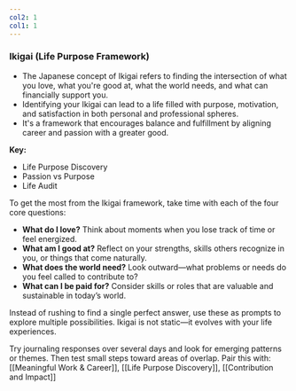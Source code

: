 ```yaml
---
col2: 1
col1: 1
---
```

### Ikigai (Life Purpose Framework)

- The Japanese concept of Ikigai refers to finding the intersection of what you love, what you're good at, what the world needs, and what can financially support you.
- Identifying your Ikigai can lead to a life filled with purpose, motivation, and satisfaction in both personal and professional spheres.
- It's a framework that encourages balance and fulfillment by aligning career and passion with a greater good.

**Key:**
- Life Purpose Discovery
- Passion vs Purpose
- Life Audit

To get the most from the Ikigai framework, take time with each of the four core questions:
- **What do I love?** Think about moments when you lose track of time or feel energized.
- **What am I good at?** Reflect on your strengths, skills others recognize in you, or things that come naturally.
- **What does the world need?** Look outward—what problems or needs do you feel called to contribute to?
- **What can I be paid for?** Consider skills or roles that are valuable and sustainable in today’s world.

Instead of rushing to find a single perfect answer, use these as prompts to explore multiple possibilities. Ikigai is not static—it evolves with your life experiences.

Try journaling responses over several days and look for emerging patterns or themes. Then test small steps toward areas of overlap.
Pair this with: [[Meaningful Work & Career]], [[Life Purpose Discovery]], [[Contribution and Impact]]